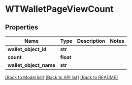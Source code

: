 # WTWalletPageViewCount


## Properties
Name | Type | Description | Notes
------------ | ------------- | ------------- | -------------
**wallet_object_id** | **str** |  | 
**count** | **float** |  | 
**wallet_object_name** | **str** |  | 

[[Back to Model list]](../README.md#documentation-for-models) [[Back to API list]](../README.md#documentation-for-api-endpoints) [[Back to README]](../README.md)


